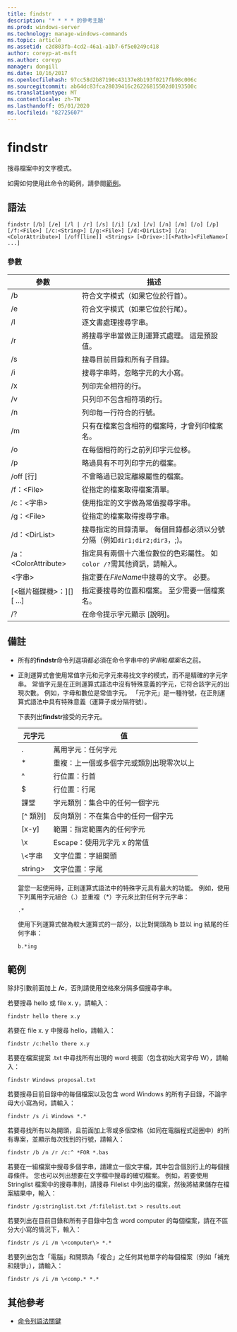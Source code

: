 ```yaml
---
title: findstr
description: '* * * * 的參考主題'
ms.prod: windows-server
ms.technology: manage-windows-commands
ms.topic: article
ms.assetid: c2d803fb-4cd2-46a1-a1b7-6f5e0249c418
author: coreyp-at-msft
ms.author: coreyp
manager: dongill
ms.date: 10/16/2017
ms.openlocfilehash: 97cc58d2b87190c43137e8b193f0217fb98c006c
ms.sourcegitcommit: ab64dc83fca28039416c26226815502d0193500c
ms.translationtype: MT
ms.contentlocale: zh-TW
ms.lasthandoff: 05/01/2020
ms.locfileid: "82725607"
---
```

# <a name="findstr"></a>findstr

搜尋檔案中的文字模式。

如需如何使用此命令的範例，請參閱[範例](#examples)。

## <a name="syntax"></a>語法

```
findstr [/b] [/e] [/l | /r] [/s] [/i] [/x] [/v] [/n] [/m] [/o] [/p] [/f:<File>] [/c:<String>] [/g:<File>] [/d:<DirList>] [/a:<ColorAttribute>] [/off[line]] <Strings> [<Drive>:][<Path>]<FileName>[ ...]
```

### <a name="parameters"></a>參數

|參數|描述|
|---------|-----------|
|/b|符合文字模式（如果它位於行首）。|
|/e|符合文字模式（如果它位於行尾）。|
|/l|逐文書處理搜尋字串。|
|/r|將搜尋字串當做正則運算式處理。 這是預設值。|
|/s|搜尋目前目錄和所有子目錄。|
|/i|搜尋字串時，忽略字元的大小寫。|
|/x|列印完全相符的行。|
|/v|只列印不包含相符項的行。|
|/n|列印每一行符合的行號。|
|/m|只有在檔案包含相符的檔案時，才會列印檔案名。|
|/o|在每個相符的行之前列印字元位移。|
|/p|略過具有不可列印字元的檔案。|
|/off [行]|不會略過已設定離線屬性的檔案。|
|/f：\<File>|從指定的檔案取得檔案清單。|
|/c：\<字串>|使用指定的文字做為常值搜尋字串。|
|/g：\<File>|從指定的檔案取得搜尋字串。|
|/d：\<DirList>|搜尋指定的目錄清單。 每個目錄都必須以分號分隔（例如`dir1;dir2;dir3`，;)。|
|/a：\<ColorAttribute>|指定具有兩個十六進位數位的色彩屬性。 如`color /?`需其他資訊，請輸入。|
|\<字串>|指定要在*FileName*中搜尋的文字。 必要。|
|[\<磁片磁碟機>：][<Path>]<FileName>[ ...]|指定要搜尋的位置和檔案。 至少需要一個檔案名。|
|/?|在命令提示字元顯示 [說明]。|

## <a name="remarks"></a>備註

- 所有的**findstr**命令列選項都必須在命令字串中的*字串*和*檔案名*之前。
- 正則運算式會使用常值字元和元字元來尋找文字的模式，而不是精確的字元字串。 常值字元是在正則運算式語法中沒有特殊意義的字元，它符合該字元的出現次數。 例如，字母和數位是常值字元。 「元字元」是一種符號，在正則運算式語法中具有特殊意義（運算子或分隔符號）。

  下表列出**findstr**接受的元字元。  

  |元字元|值|
  |-------------|-----|
  |.|萬用字元：任何字元|
  |*|重複：上一個或多個字元或類別出現零次以上|
  |^|行位置：行首|
  |$|行位置：行尾|
  |課堂|字元類別：集合中的任何一個字元|
  |[^ 類別]|反向類別：不在集合中的任何一個字元|
  |[x-y]|範圍：指定範圍內的任何字元|
  |\x|Escape：使用元字元 x 的常值|
  |\\<字串|文字位置：字組開頭|
  |string\>|文字位置：字尾|

  當您一起使用時，正則運算式語法中的特殊字元具有最大的功能。 例如，使用下列萬用字元組合（.）並重複（*）字元來比對任何字元字串：

  ```
  .*
  ``` 

  使用下列運算式做為較大運算式的一部分，以比對開頭為 b 並以 ing 結尾的任何字串： 

  ```
  b.*ing
  ```

## <a name="examples"></a>範例

除非引數前面加上 **/c**，否則請使用空格來分隔多個搜尋字串。

若要搜尋 hello 或 file x. y，請輸入：

```
findstr hello there x.y 
```

若要在 file x. y 中搜尋 hello，請輸入：

```
findstr /c:hello there x.y 
```

若要在檔案提案 .txt 中尋找所有出現的 word 視窗（包含初始大寫字母 W），請輸入：

```
findstr Windows proposal.txt 
```

若要搜尋目前目錄中的每個檔案以及包含 word Windows 的所有子目錄，不論字母大小寫為何，請輸入：

```
findstr /s /i Windows *.* 
```

若要尋找所有以為開頭，且前面加上零或多個空格（如同在電腦程式迴圈中）的所有專案，並顯示每次找到的行號，請輸入：

```
findstr /b /n /r /c:^ *FOR *.bas 
```

若要在一組檔案中搜尋多個字串，請建立一個文字檔，其中包含個別行上的每個搜尋條件。 您也可以列出想要在文字檔中搜尋的確切檔案。 例如，若要使用 Stringlist 檔案中的搜尋準則，請搜尋 Filelist 中列出的檔案，然後將結果儲存在檔案結果中，輸入：

```
findstr /g:stringlist.txt /f:filelist.txt > results.out 
```

若要列出在目前目錄和所有子目錄中包含 word computer 的每個檔案，請在不區分大小寫的情況下，輸入：

```
findstr /s /i /m \<computer\> *.*
```

若要列出包含「電腦」和開頭為「複合」之任何其他單字的每個檔案（例如「補充和競爭」），請輸入：

```
findstr /s /i /m \<comp.* *.*
```

## <a name="additional-references"></a>其他參考

- [命令列語法關鍵](command-line-syntax-key.md)
